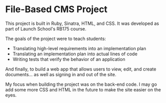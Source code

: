 # File-Based CMS Project

This project is built in Ruby, Sinatra, HTML, and CSS. It was developed as part of Launch School's RB175 course.

The goals of the project were to teach students:

* Translating high-level requirements into an implementation plan
* Translating an implementation plan into actual lines of code
* Writing tests that verify the behavior of an application

And finally, to build a web app that allows users to view, edit, and create documents... as well as signing in and out of the site.

My focus when building the project was on the back-end code. I may go add some more CSS and HTML in the future to make the site easier on the eyes.
